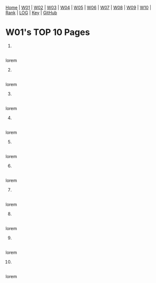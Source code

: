 [Home](https://ikhsanpambayun.github.io/os211/) |
[W01](w01.md) |
[W02](w02.md) |
[W03]() |
[W04]() |
[W05]() |
[W06]() |
[W07]() |
[W08]() |
[W09]() |
[W10]() |
[Rank](TXT/myrank.txt) |
[LOG](TXT/mylog.txt) | 
[Key](TXT/mypubkey.txt) |
[GitHub](https://github.com/ikhsanpambayun/os211)

# W01's TOP 10 Pages

1. []()
<br>
lorem

2. []()
<br>
lorem

3. []()
<br>
lorem

4. []()
<br>
lorem

5. []()
<br>
lorem

6. []()
<br>
lorem

7. []()
<br>
lorem

8. []()
<br>
lorem

9. []()
<br>
lorem

10. []()
<br>
lorem
